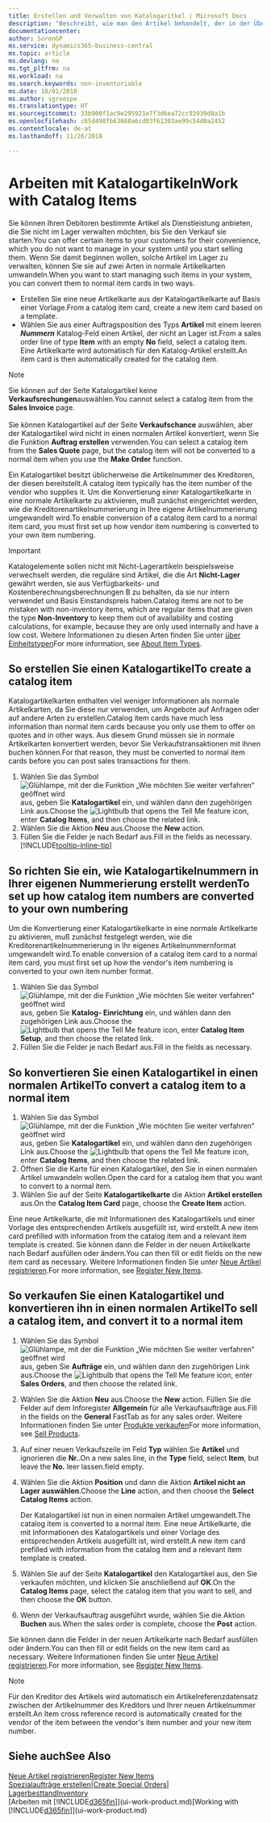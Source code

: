 ```yaml
---
title: Erstellen und Verwalten von Katalogaritkel | Microsoft Docs
description: "Beschreibt, wie man den Artikel behandelt, der in der Übersicht der Artikel aber nicht in Ihrer persönlichen Artikelliste ist."
documentationcenter: 
author: SorenGP
ms.service: dynamics365-business-central
ms.topic: article
ms.devlang: na
ms.tgt_pltfrm: na
ms.workload: na
ms.search.keywords: non-inventoriable
ms.date: 10/01/2018
ms.author: sgroespe
ms.translationtype: HT
ms.sourcegitcommit: 33b900f1ac9e295921e7f3d6ea72cc93939d8a1b
ms.openlocfilehash: c65d498fb63668a6cd83f61303ae99c54d0a2452
ms.contentlocale: de-at
ms.lasthandoff: 11/26/2018

---
```

# <a name="work-with-catalog-items"></a><span data-ttu-id="dcc10-103">Arbeiten mit Katalogartikeln</span><span class="sxs-lookup"><span data-stu-id="dcc10-103">Work with Catalog Items</span></span>
<span data-ttu-id="dcc10-104">Sie können Ihren Debitoren bestimmte Artikel als Dienstleistung anbieten, die Sie nicht im Lager verwalten möchten, bis Sie den Verkauf sie starten.</span><span class="sxs-lookup"><span data-stu-id="dcc10-104">You can offer certain items to your customers for their convenience, which you do not want to manage in your system until you start selling them.</span></span> <span data-ttu-id="dcc10-105">Wenn Sie damit beginnen wollen, solche Artikel im Lager zu verwalten, können Sie sie auf zwei Arten in normale Artikelkarten umwandeln.</span><span class="sxs-lookup"><span data-stu-id="dcc10-105">When you want to start managing such items in your system, you can convert them to normal item cards in two ways.</span></span>

* <span data-ttu-id="dcc10-106">Erstellen Sie eine neue Artikelkarte aus der Katalogartikelkarte auf Basis einer Vorlage.</span><span class="sxs-lookup"><span data-stu-id="dcc10-106">From a catalog item card, create a new item card based on a template.</span></span>
* <span data-ttu-id="dcc10-107">Wählen Sie aus einer Auftragsposition des Typs **Artikel** mit einem leeren ***Nummern*** Katalog-Feld einen Artikel, der nicht an Lager ist.</span><span class="sxs-lookup"><span data-stu-id="dcc10-107">From a sales order line of type **Item** with an empty **No** field, select a catalog item.</span></span> <span data-ttu-id="dcc10-108">Eine Artikelkarte wird automatisch für den Katalog-Artikel erstellt.</span><span class="sxs-lookup"><span data-stu-id="dcc10-108">An item card is then automatically created for the catalog item.</span></span>

> [!NOTE]  
> <span data-ttu-id="dcc10-109">Sie können auf der Seite Katalogartikel keine **Verkaufsrechungen**auswählen.</span><span class="sxs-lookup"><span data-stu-id="dcc10-109">You cannot select a catalog item from the **Sales Invoice** page.</span></span><br /><br />
> <span data-ttu-id="dcc10-110">Sie können Katalogartikel auf der Seite **Verkaufschance** auswählen, aber der Katalogartikel wird nicht in einen normalen Artikel konvertiert, wenn Sie die Funktion **Auftrag erstellen** verwenden.</span><span class="sxs-lookup"><span data-stu-id="dcc10-110">You can select a catalog item from the **Sales Quote** page, but the catalog item will not be converted to a normal item when you use the **Make Order** function.</span></span>

<span data-ttu-id="dcc10-111">Ein Katalogartikel besitzt üblicherweise die Artikelnummer des Kreditoren, der diesen bereitstellt.</span><span class="sxs-lookup"><span data-stu-id="dcc10-111">A catalog item typically has the item number of the vendor who supplies it.</span></span> <span data-ttu-id="dcc10-112">Um die Konvertierung einer Katalogartikelkarte in eine normale Artikelkarte zu aktivieren, muß zunächst eingerichtet werden, wie die Kreditorenartikelnummerierung in Ihre eigene Artikelnummerierung umgewandelt wird.</span><span class="sxs-lookup"><span data-stu-id="dcc10-112">To enable conversion of a catalog item card to a normal item card, you must first set up how vendor item numbering is converted to your own item numbering.</span></span>   

> [!Important]
> <span data-ttu-id="dcc10-113">Katalogelemente sollen nicht mit Nicht-Lagerartikeln beispielsweise verwechselt werden, die reguläre sind Artikel, die die Art **Nicht-Lager** gewährt werden, sie aus Verfügbarkeits- und Kostenberechnungsberechnungen B zu behalten, da sie nur intern verwendet und Basis Einstandspreis haben.</span><span class="sxs-lookup"><span data-stu-id="dcc10-113">Catalog items are not to be mistaken with non-inventory items, which are regular items that are given the type **Non-Inventory** to keep them out of availability and costing calculations, for example, because they are only used internally and have a low cost.</span></span> <span data-ttu-id="dcc10-114">Weitere Informationen zu diesen Arten finden Sie unter [über Einheitstypen](inventory-about-item-types.md)</span><span class="sxs-lookup"><span data-stu-id="dcc10-114">For more information, see [About Item Types](inventory-about-item-types.md).</span></span>

## <a name="to-create-a-catalog-item"></a><span data-ttu-id="dcc10-115">So erstellen Sie einen Katalogartikel</span><span class="sxs-lookup"><span data-stu-id="dcc10-115">To create a catalog item</span></span>
<span data-ttu-id="dcc10-116">Katalogartikelkarten enthalten viel weniger Informationen als normale Artikelkarten, da Sie diese nur verwenden, um Angebote auf Anfragen oder auf andere Arten zu erstellen.</span><span class="sxs-lookup"><span data-stu-id="dcc10-116">Catalog item cards have much less information than normal item cards because you only use them to offer on quotes and in other ways.</span></span> <span data-ttu-id="dcc10-117">Aus diesem Grund müssen sie in normale Artikelkarten konvertiert werden, bevor Sie Verkaufstransaktionen mit ihnen buchen können.</span><span class="sxs-lookup"><span data-stu-id="dcc10-117">For that reason, they must be converted to normal item cards before you can post sales transactions for them.</span></span>

1. <span data-ttu-id="dcc10-118">Wählen Sie das Symbol ![Glühlampe, mit der die Funktion „Wie möchten Sie weiter verfahren“ geöffnet wird](media/ui-search/search_small.png "Wie möchten Sie weiter verfahren?") aus, geben Sie **Katalogartikel** ein, und wählen dann den zugehörigen Link aus.</span><span class="sxs-lookup"><span data-stu-id="dcc10-118">Choose the ![Lightbulb that opens the Tell Me feature](media/ui-search/search_small.png "Tell me what you want to do") icon, enter **Catalog Items**, and then choose the related link.</span></span>
2. <span data-ttu-id="dcc10-119">Wählen Sie die Aktion **Neu** aus.</span><span class="sxs-lookup"><span data-stu-id="dcc10-119">Choose the **New** action.</span></span>
3. <span data-ttu-id="dcc10-120">Füllen Sie die Felder je nach Bedarf aus.</span><span class="sxs-lookup"><span data-stu-id="dcc10-120">Fill in the fields as necessary.</span></span> [!INCLUDE[tooltip-inline-tip](includes/tooltip-inline-tip_md.md)]

## <a name="to-set-up-how-catalog-item-numbers-are-converted-to-your-own-numbering"></a><span data-ttu-id="dcc10-121">So richten Sie ein, wie Katalogartikelnummern in Ihrer eigenen Nummerierung erstellt werden</span><span class="sxs-lookup"><span data-stu-id="dcc10-121">To set up how catalog item numbers are converted to your own numbering</span></span>
<span data-ttu-id="dcc10-122">Um die Konvertierung einer Katalogartikelkarte in eine normale Artikelkarte zu aktivieren, muß zunächst festgelegt werden, wie die Kreditorenartikelnummerierung in Ihr eigenes Artikelnummernformat umgewandelt wird.</span><span class="sxs-lookup"><span data-stu-id="dcc10-122">To enable conversion of a catalog item card to a normal item card, you must first set up how the vendor's item numbering is converted to your own item number format.</span></span>

1. <span data-ttu-id="dcc10-123">Wählen Sie das Symbol ![Glühlampe, mit der die Funktion „Wie möchten Sie weiter verfahren“ geöffnet wird](media/ui-search/search_small.png "Wie möchten Sie weiter verfahren?") aus, geben Sie **Katalog- Einrichtung** ein, und wählen dann den zugehörigen Link aus.</span><span class="sxs-lookup"><span data-stu-id="dcc10-123">Choose the ![Lightbulb that opens the Tell Me feature](media/ui-search/search_small.png "Tell me what you want to do") icon, enter **Catalog Item Setup**, and then choose the related link.</span></span>
2. <span data-ttu-id="dcc10-124">Füllen Sie die Felder je nach Bedarf aus.</span><span class="sxs-lookup"><span data-stu-id="dcc10-124">Fill in the fields as necessary.</span></span>

## <a name="to-convert-a-catalog-item-to-a-normal-item"></a><span data-ttu-id="dcc10-125">So konvertieren Sie einen Katalogartikel in einen normalen Artikel</span><span class="sxs-lookup"><span data-stu-id="dcc10-125">To convert a catalog item to a normal item</span></span>
1. <span data-ttu-id="dcc10-126">Wählen Sie das Symbol ![Glühlampe, mit der die Funktion „Wie möchten Sie weiter verfahren“ geöffnet wird](media/ui-search/search_small.png "Wie möchten Sie weiter verfahren?") aus, geben Sie **Katalogartikel** ein, und wählen dann den zugehörigen Link aus.</span><span class="sxs-lookup"><span data-stu-id="dcc10-126">Choose the ![Lightbulb that opens the Tell Me feature](media/ui-search/search_small.png "Tell me what you want to do") icon, enter **Catalog Items**, and then choose the related link.</span></span>
2. <span data-ttu-id="dcc10-127">Öffnen Sie die Karte für einen Katalogartikel, den Sie in einen normalen Artikel umwandeln wollen.</span><span class="sxs-lookup"><span data-stu-id="dcc10-127">Open the card for a catalog item that you want to convert to a normal item.</span></span>
3. <span data-ttu-id="dcc10-128">Wählen Sie auf der Seite **Katalogartikelkarte** die Aktion **Artikel erstellen** aus.</span><span class="sxs-lookup"><span data-stu-id="dcc10-128">On the **Catalog Item Card** page, choose the **Create Item** action.</span></span>

<span data-ttu-id="dcc10-129">Eine neue Artikelkarte, die mit Informationen des Katalogartikels und einer Vorlage des entsprechenden Artikels ausgefüllt ist, wird erstellt.</span><span class="sxs-lookup"><span data-stu-id="dcc10-129">A new item card prefilled with information from the catalog item and a relevant item template is created.</span></span> <span data-ttu-id="dcc10-130">Sie können dann die Felder in der neuen Artikelkarte nach Bedarf ausfüllen oder ändern.</span><span class="sxs-lookup"><span data-stu-id="dcc10-130">You can then fill or edit fields on the new item card as necessary.</span></span> <span data-ttu-id="dcc10-131">Weitere Informationen finden Sie unter [Neue Artikel registrieren](inventory-how-register-new-items.md).</span><span class="sxs-lookup"><span data-stu-id="dcc10-131">For more information, see [Register New Items](inventory-how-register-new-items.md).</span></span>

## <a name="to-sell-a-catalog-item-and-convert-it-to-a-normal-item"></a><span data-ttu-id="dcc10-132">So verkaufen Sie einen Katalogartikel und konvertieren ihn in einen normalen Artikel</span><span class="sxs-lookup"><span data-stu-id="dcc10-132">To sell a catalog item, and convert it to a normal item</span></span>
1. <span data-ttu-id="dcc10-133">Wählen Sie das Symbol ![Glühlampe, mit der die Funktion „Wie möchten Sie weiter verfahren“ geöffnet wird](media/ui-search/search_small.png "Wie möchten Sie weiter verfahren?") aus, geben Sie **Aufträge** ein, und wählen dann den zugehörigen Link aus.</span><span class="sxs-lookup"><span data-stu-id="dcc10-133">Choose the ![Lightbulb that opens the Tell Me feature](media/ui-search/search_small.png "Tell me what you want to do") icon, enter **Sales Orders**, and then choose the related link.</span></span>
2. <span data-ttu-id="dcc10-134">Wählen Sie die Aktion **Neu** aus.</span><span class="sxs-lookup"><span data-stu-id="dcc10-134">Choose the **New** action.</span></span> <span data-ttu-id="dcc10-135">Füllen Sie die Felder auf dem Inforegister **Allgemein** für alle Verkaufsaufträge aus.</span><span class="sxs-lookup"><span data-stu-id="dcc10-135">Fill in the fields on the **General** FastTab as for any sales order.</span></span> <span data-ttu-id="dcc10-136">Weitere Informationen finden Sie unter [Produkte verkaufen](sales-how-sell-products.md)</span><span class="sxs-lookup"><span data-stu-id="dcc10-136">For more information, see [Sell Products](sales-how-sell-products.md).</span></span>
3. <span data-ttu-id="dcc10-137">Auf einer neuen Verkaufszeile im Feld **Typ** wählen Sie **Artikel** und ignorieren die **Nr.**.</span><span class="sxs-lookup"><span data-stu-id="dcc10-137">On a new sales line, in the **Type** field, select **Item**, but leave the **No.**</span></span> <span data-ttu-id="dcc10-138">leer lassen.</span><span class="sxs-lookup"><span data-stu-id="dcc10-138">field empty.</span></span>
4. <span data-ttu-id="dcc10-139">Wählen Sie die Aktion **Position** und dann die Aktion **Artikel nicht an Lager auswählen**.</span><span class="sxs-lookup"><span data-stu-id="dcc10-139">Choose the **Line** action, and then choose the **Select Catalog Items** action.</span></span>

    <span data-ttu-id="dcc10-140">Der Katalogartikel ist nun in einen normalen Artikel umgewandelt.</span><span class="sxs-lookup"><span data-stu-id="dcc10-140">The catalog item is converted to a normal item.</span></span> <span data-ttu-id="dcc10-141">Eine neue Artikelkarte, die mit Informationen des Katalogartikels und einer Vorlage des entsprechenden Artikels ausgefüllt ist, wird erstellt.</span><span class="sxs-lookup"><span data-stu-id="dcc10-141">A new item card prefilled with information from the catalog item and a relevant item template is created.</span></span>
5. <span data-ttu-id="dcc10-142">Wählen Sie auf der Seite **Katalogartikel** den Katalogartikel aus, den Sie verkaufen möchten, und klicken Sie anschließend auf **OK**.</span><span class="sxs-lookup"><span data-stu-id="dcc10-142">On the **Catalog Items** page, select the catalog item that you want to sell, and then choose the **OK** button.</span></span>
6. <span data-ttu-id="dcc10-143">Wenn der Verkaufsauftrag ausgeführt wurde, wählen Sie die Aktion **Buchen** aus.</span><span class="sxs-lookup"><span data-stu-id="dcc10-143">When the sales order is complete, choose the **Post** action.</span></span>

<span data-ttu-id="dcc10-144">Sie können dann die Felder in der neuen Artikelkarte nach Bedarf ausfüllen oder ändern.</span><span class="sxs-lookup"><span data-stu-id="dcc10-144">You can then fill or edit fields on the new item card as necessary.</span></span> <span data-ttu-id="dcc10-145">Weitere Informationen finden Sie unter [Neue Artikel registrieren](inventory-how-register-new-items.md).</span><span class="sxs-lookup"><span data-stu-id="dcc10-145">For more information, see [Register New Items](inventory-how-register-new-items.md).</span></span>

> [!NOTE]  
>   <span data-ttu-id="dcc10-146">Für den Kreditor des Artikels wird automatisch ein Artikelreferenzdatensatz zwischen der Artikelnummer des Kreditors und Ihrer neuen Artikelnummer erstellt.</span><span class="sxs-lookup"><span data-stu-id="dcc10-146">An Item cross reference record is automatically created for the vendor of the item between the vendor's item number and your new item number.</span></span>

## <a name="see-also"></a><span data-ttu-id="dcc10-147">Siehe auch</span><span class="sxs-lookup"><span data-stu-id="dcc10-147">See Also</span></span>
[<span data-ttu-id="dcc10-148">Neue Artikel registrieren</span><span class="sxs-lookup"><span data-stu-id="dcc10-148">Register New Items</span></span>](inventory-how-register-new-items.md)  
<span data-ttu-id="dcc10-149">[Spezialaufträge erstellen](sales-how-to-create-special-orders.md)|</span><span class="sxs-lookup"><span data-stu-id="dcc10-149">[Create Special Orders](sales-how-to-create-special-orders.md)|</span></span>  
[<span data-ttu-id="dcc10-150">Lagerbesttand</span><span class="sxs-lookup"><span data-stu-id="dcc10-150">Inventory</span></span>](inventory-manage-inventory.md)  
<span data-ttu-id="dcc10-151">[Arbeiten mit [!INCLUDE[d365fin](includes/d365fin_md.md)]](ui-work-product.md)</span><span class="sxs-lookup"><span data-stu-id="dcc10-151">[Working with [!INCLUDE[d365fin](includes/d365fin_md.md)]](ui-work-product.md)</span></span>

